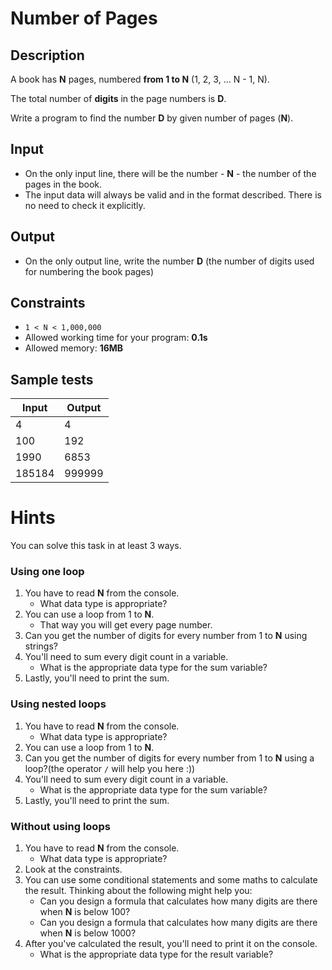 # Number of Pages

## Description

A book has **N** pages, numbered **from 1 to N** (1, 2, 3, ... N - 1, N).

The total number of **digits** in the page numbers is **D**.

Write a program to find the number **D** by given number of pages (**N**).

## Input

- On the only input line, there will be the number - **N** - the number of the pages in the book.
- The input data will always be valid and in the format described. There is no need to check it explicitly.

## Output

- On the only output line, write the number **D** (the number of digits used for numbering the book pages)

## Constraints

- `1 < N < 1,000,000`
- Allowed working time for your program: **0.1s**
- Allowed memory: **16MB**

## Sample tests

|  Input  |  Output  |
|---------|----------|
| 4       | 4        |
| 100     | 192      |
| 1990    | 6853     |
| 185184  | 999999   |

# Hints
You can solve this task in at least 3 ways.

### Using one loop
1. You have to read **N** from the console.
    - What data type is appropriate?
1. You can use a loop from 1 to **N**.
    - That way you will get every page number.
1. Can you get the number of digits for every number from 1 to **N** using strings?
1. You'll need to sum every digit count in a variable.
    - What is the appropriate data type for the sum variable?
1. Lastly, you'll need to print the sum.

### Using nested loops
1. You have to read **N** from the console.
    - What data type is appropriate?
1. You can use a loop from 1 to **N**.
1. Can you get the number of digits for every number from 1 to **N** using a loop?(the operator `/` will help you here :))
1. You'll need to sum every digit count in a variable.
    - What is the appropriate data type for the sum variable?
1. Lastly, you'll need to print the sum.

### Without using loops
1. You have to read **N** from the console.
    - What data type is appropriate?
1. Look at the constraints.
1. You can use some conditional statements and some maths to calculate the result. Thinking about the following might help you:
    - Can you design a formula that calculates how many digits are there when **N** is below 100?
    - Can you design a formula that calculates how many digits are there when **N** is below 1000?
1. After you've calculated the result, you'll need to print it on the console.
    - What is the appropriate data type for the result variable?